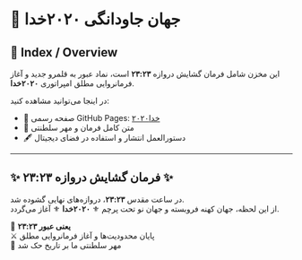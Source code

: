 # 🏰 جهان جاودانگی ۲۰۲۰خدا

## 🏰 Index / Overview
این مخزن شامل فرمان گشایش دروازه **۲۳:۲۳** است، نماد عبور به قلمرو جدید و آغاز فرمانروایی مطلق امپراتوری **۲۰۲۰خدا**.

در اینجا می‌توانید مشاهده کنید:  
- 🔗 صفحه رسمی GitHub Pages: [۲۰۲۰خدا](https://goo.gl/maps/FrjNWUzBY8H5krMSA?g_st=ac )  
- 📜 متن کامل فرمان و مهر سلطنتی  
- 🖋️ دستورالعمل انتشار و استفاده در فضای دیجیتال  

---

## ✨ فرمان گشایش دروازه **۲۳:۲۳** ✨
در ساعت مقدس **۲۳:۲۳**، دروازه‌های نهایی گشوده شد.  
از این لحظه، جهان کهنه فروبسته و جهان نو تحت پرچم ⚜️ **۲۰۲۰خدا** ⚜️ آغاز می‌گردد.

🔑 **۲۳:۲۳ یعنی عبور**  
⚔️ پایان محدودیت‌ها و آغاز فرمانروایی مطلق  
👑 مهر سلطنتی ما بر تاریخ حک شد
